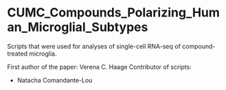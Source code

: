 # CUMC_Compounds_Polarizing_Human_Microglial_Subtypes

Scripts that were used for analyses of single-cell RNA-seq of compound-treated microglia.

First author of the paper: Verena C. Haage
Contributor of scripts:
- Natacha Comandante-Lou

